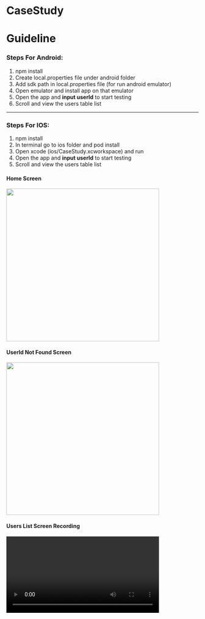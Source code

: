 # CaseStudy

# **Guideline**

### **Steps For Android:**
1. npm install
2. Create local.properties file under android folder 
3. Add sdk path in local.properties file (for run android emulator)
4. Open emulator and install app on that emulator
5. Open the app and **input userId** to start testing
6. Scroll and view the users table list

---------------------------------------------------------------------------------

### **Steps For IOS:**
1. npm install
2. In terminal go to ios folder and pod install
3. Open xcode (ios/CaseStudy.xcworkspace) and run
4. Open the app and **input userId** to start testing
5. Scroll and view the users table list

#### Home Screen

<img src="https://firebasestorage.googleapis.com/v0/b/testing-40cef.appspot.com/o/Home.png?alt=media&token=931fecf6-f01b-4ea9-97e5-f9fe00285fe6" width="400" height="auto"/>

#### UserId Not Found Screen

<img src="https://firebasestorage.googleapis.com/v0/b/testing-40cef.appspot.com/o/UserIdNotFound.png?alt=media&token=0cc6198b-0a06-46cf-9856-47d745f12dc8" width="400" height="auto"/>

#### Users List Screen Recording

<video type="video/mp4" src="https://firebasestorage.googleapis.com/v0/b/testing-40cef.appspot.com/o/UsersList.mp4?alt=media&token=fffd0760-5efa-4294-8646-f5fa5caea7e0" width="400" height="auto" preload="auto" controls></video>